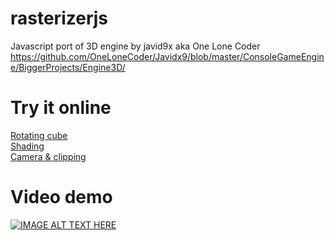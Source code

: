 # rasterizerjs
Javascript port of 3D engine by javid9x aka One Lone Coder<br>
https://github.com/OneLoneCoder/Javidx9/blob/master/ConsoleGameEngine/BiggerProjects/Engine3D/

# Try it online
<a href="https://maksimkorzh.github.io/rasterizerjs/rotating-cube.html">Rotating cube</a><br>
<a href="https://maksimkorzh.github.io/rasterizerjs/shading.html">Shading</a><br>
<a href="https://maksimkorzh.github.io/rasterizerjs/camera-and-clipping.html">Camera & clipping</a><br>

# Video demo
[![IMAGE ALT TEXT HERE](https://img.youtube.com/vi/y2E-rjHNrYU/0.jpg)](https://youtu.be/y2E-rjHNrYU)
